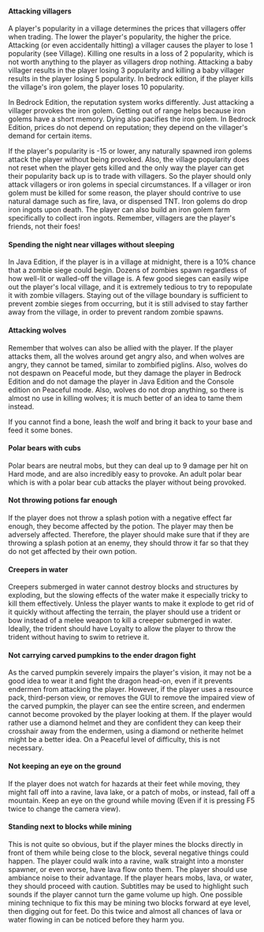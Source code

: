 #### Attacking villagers
A player's popularity in a village determines the prices that villagers offer when trading. The lower the player's popularity, the higher the price. Attacking (or even accidentally hitting) a villager causes the player to lose 1 popularity (see Village). Killing one results in a loss of 2 popularity, which is not worth anything to the player as villagers drop nothing. Attacking a baby villager results in the player losing 3 popularity and killing a baby villager results in the player losing 5 popularity. In bedrock edition, if the player kills the village's iron golem, the player loses 10 popularity.

In Bedrock Edition, the reputation system works differently. Just attacking a villager provokes the iron golem. Getting out of range helps because iron golems have a short memory. Dying also pacifies the iron golem. In Bedrock Edition, prices do not depend on reputation; they depend on the villager's demand for certain items.

If the player's popularity is -15 or lower, any naturally spawned iron golems attack the player without being provoked. Also, the village popularity does not reset when the player gets killed and the only way the player can get their popularity back up is to trade with villagers. So the player should only attack villagers or iron golems in special circumstances. If a villager or iron golem must be killed for some reason, the player should contrive to use natural damage such as fire, lava, or dispensed TNT. Iron golems do drop iron ingots upon death. The player can also build an iron golem farm specifically to collect iron ingots. Remember, villagers are the player's friends, not their foes!

#### Spending the night near villages without sleeping
In Java Edition, if the player is in a village at midnight, there is a 10% chance that a zombie siege could begin. Dozens of zombies spawn regardless of how well-lit or walled-off the village is. A few good sieges can easily wipe out the player's local village, and it is extremely tedious to try to repopulate it with zombie villagers. Staying out of the village boundary is sufficient to prevent zombie sieges from occurring, but it is still advised to stay farther away from the village, in order to prevent random zombie spawns.

#### Attacking wolves
Remember that wolves can also be allied with the player. If the player attacks them, all the wolves around get angry also, and when wolves are angry, they cannot be tamed, similar to zombified piglins. Also, wolves do not despawn on Peaceful mode, but they damage the player in Bedrock Edition and do not damage the player in Java Edition and the Console edition on Peaceful mode. Also, wolves do not drop anything, so there is almost no use in killing wolves; it is much better of an idea to tame them instead.

If you cannot find a bone, leash the wolf and bring it back to your base and feed it some bones.

#### Polar bears with cubs
Polar bears are neutral mobs, but they can deal up to 9 damage per hit on Hard mode, and are also incredibly easy to provoke. An adult polar bear which is with a polar bear cub attacks the player without being provoked.

#### Not throwing potions far enough
If the player does not throw a splash potion with a negative effect far enough, they become affected by the potion. The player may then be adversely affected. Therefore, the player should make sure that if they are throwing a splash potion at an enemy, they should throw it far so that they do not get affected by their own potion.

#### Creepers in water
Creepers submerged in water cannot destroy blocks and structures by exploding, but the slowing effects of the water make it especially tricky to kill them effectively. Unless the player wants to make it explode to get rid of it quickly without affecting the terrain, the player should use a trident or bow instead of a melee weapon to kill a creeper submerged in water. Ideally, the trident should have Loyalty to allow the player to throw the trident without having to swim to retrieve it.

#### Not carrying carved pumpkins to the ender dragon fight
As the carved pumpkin severely impairs the player's vision, it may not be a good idea to wear it and fight the dragon head-on, even if it prevents endermen from attacking the player. However, if the player uses a resource pack, third-person view, or removes the GUI to remove the impaired view of the carved pumpkin, the player can see the entire screen, and endermen cannot become provoked by the player looking at them. If the player would rather use a diamond helmet and they are confident they can keep their crosshair away from the endermen, using a diamond or netherite helmet might be a better idea.
On a Peaceful level of difficulty, this is not necessary.

#### Not keeping an eye on the ground
If the player does not watch for hazards at their feet while moving, they might fall off into a ravine, lava lake, or a patch of mobs, or instead, fall off a mountain. Keep an eye on the ground while moving (Even if it is pressing F5 twice to change the camera view).

#### Standing next to blocks while mining
This is not quite so obvious, but if the player mines the blocks directly in front of them while being close to the block, several negative things could happen. The player could walk into a ravine, walk straight into a monster spawner, or even worse, have lava flow onto them. The player should use ambiance noise to their advantage. If the player hears mobs, lava, or water, they should proceed with caution. Subtitles may be used to highlight such sounds if the player cannot turn the game volume up high. One possible mining technique to fix this may be mining two blocks forward at eye level, then digging out for feet. Do this twice and almost all chances of lava or water flowing in can be noticed before they harm you.


